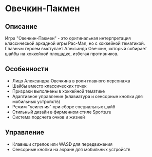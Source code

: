 # Овечкин-Пакмен

## Описание
Игра "Овечкин-Пакмен" - это оригинальная интерпретация классической аркадной игры Pac-Man, но с хоккейной тематикой. Главным героем выступает Александр Овечкин, который собирает шайбы на хоккейной площадке, избегая противников.

## Особенности
- Лицо Александра Овечкина в роли главного персонажа
- Шайбы вместо классических точек
- Призраки выполнены в хоккейной тематике
- Адаптивное управление (клавиатура и сенсорные кнопки для мобильных устройств)
- Режим "усиления" при сборе специальных шайб
- Стильный дизайн в фирменном стиле Sports.ru
- Система подсчета очков и жизней

## Управление
- Клавиши стрелок или WASD для передвижения
- Сенсорные кнопки на экране для мобильных устройств 